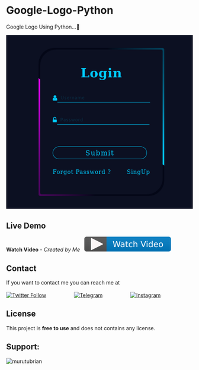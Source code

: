 # Google-Logo-Python
Google Logo Using Python...🚀

![Page Screenshot](https://github.com/brianmurutu/login-form/blob/main/Screenshot%202023-10-17%20at%2020-41-20%20Animated%20Login%20From.png)

## Live Demo

**Watch Video** - *Created by Me* &nbsp; [![Watch Video](https://raw.githubusercontent.com/ChristianFJung/simple-github-buttons/master/watchVideo.svg)](https://right-pelican.static.domains/login-form-1)
 

## Contact

If you want to contact me you can reach me at <br><br>
[![Twitter Follow](https://img.shields.io/twitter/follow/originalkingpin?style=social)](https://twitter.com/intent/follow?screen_name=originalkingpin)
&nbsp;&nbsp;&nbsp;&nbsp;&nbsp;&nbsp;&nbsp;&nbsp;&nbsp;&nbsp;&nbsp;&nbsp;&nbsp;&nbsp;&nbsp;&nbsp;&nbsp;
 [![Telegram](https://img.shields.io/badge/Telegram-%23E4405F.svg?logo=Telegram&logoColor=white)](https://telegram.me/CT_AdminBot) 
 &nbsp;&nbsp;&nbsp;&nbsp;&nbsp;&nbsp;&nbsp;&nbsp;&nbsp;&nbsp;&nbsp;&nbsp;&nbsp;&nbsp;&nbsp;&nbsp;&nbsp;
 [![Instagram](https://img.shields.io/badge/Instagram-%23E4405F.svg?logo=Instagram&logoColor=white)](https://www.instagram.com/sir_brian_ke)

## License

This project is **free to use** and does not contains any license.

## Support:
<p><a href="https://www.buymeacoffee.com/murutubrian"> <img align="left" src="https://cdn.buymeacoffee.com/buttons/v2/default-yellow.png" height="50" width="210" alt="murutubrian" /></a>
